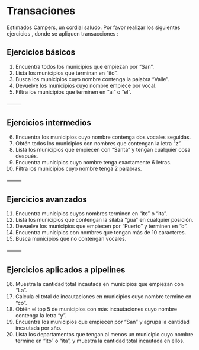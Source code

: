 # Transaciones
Estimados Campers, un cordial saludo.
Por favor realizar los siguientes ejercicios , donde se apliquen transacciones :

## Ejercicios básicos
1. Encuentra todos los municipios que empiezan por “San”.
2. Lista los municipios que terminan en “ito”.
3. Busca los municipios cuyo nombre contenga la palabra “Valle”.
4. Devuelve los municipios cuyo nombre empiece por vocal.
5. Filtra los municipios que terminen en “al” o “el”.

⸻

## Ejercicios intermedios
6. Encuentra los municipios cuyo nombre contenga dos vocales seguidas.
7. Obtén todos los municipios con nombres que contengan la letra “z”.
8. Lista los municipios que empiecen con “Santa” y tengan cualquier cosa después.
9. Encuentra municipios cuyo nombre tenga exactamente 6 letras.
10. Filtra los municipios cuyo nombre tenga 2 palabras.

⸻

## Ejercicios avanzados
11. Encuentra municipios cuyos nombres terminen en “ito” o “ita”.
12. Lista los municipios que contengan la sílaba “gua” en cualquier posición.
13. Devuelve los municipios que empiecen por “Puerto” y terminen en “o”.
14. Encuentra municipios con nombres que tengan más de 10 caracteres.
15. Busca municipios que no contengan vocales.

⸻

## Ejercicios aplicados a pipelines
16. Muestra la cantidad total incautada en municipios que empiezan con “La”.
17. Calcula el total de incautaciones en municipios cuyo nombre termine en “co”.
18. Obtén el top 5 de municipios con más incautaciones cuyo nombre contenga la letra “y”.
19. Encuentra los municipios que empiecen por “San” y agrupa la cantidad incautada por año.
20. Lista los departamentos que tengan al menos un municipio cuyo nombre termine en “ito” o “ita”, y muestra la cantidad total incautada en ellos.